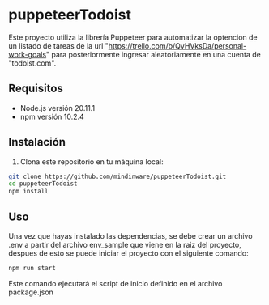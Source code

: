 # puppeteerTodoist

Este proyecto utiliza la librería Puppeteer para automatizar la optencion de un listado de tareas de la url "https://trello.com/b/QvHVksDa/personal-work-goals" para posteriormente ingresar aleatoriamente en una cuenta de "todoist.com".

## Requisitos

- Node.js versión 20.11.1
- npm versión 10.2.4

## Instalación

1. Clona este repositorio en tu máquina local:

```bash
git clone https://github.com/mindinware/puppeteerTodoist.git
cd puppeteerTodoist
npm install
```

## Uso
Una vez que hayas instalado las dependencias, se debe crear un archivo .env a partir del archivo env_sample que viene en la raiz del proyecto, despues de esto se puede iniciar el proyecto con el siguiente comando:
```bash
npm run start
```

Este comando ejecutará el script de inicio definido en el archivo package.json